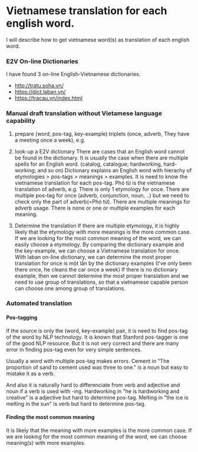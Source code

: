 # Vietnamese translation for each english word.
I will describe how to get vietnamese word(s) as translation of each english word.

### E2V On-line Dictionaries
I have found 3 on-line English-Vietnamese dictionaries.
* http://tratu.soha.vn/
* https://dict.laban.vn/
* https://tracau.vn/index.html

### Manual draft translation without Vietamese language capability
1. prepare (word, pos-tag, key-example) triplets
(once, adverb, They have a meeting once a week), e.g.

2. look-up a E2V dictionary
There are cases that an English word cannot be found in the dictionary.
It is usually the case when there are multiple spells for an English word.
(catalog, catalogue; hardworking, hard-working; and so on)
Dictionary explains an English word with hierachy of etymologies > pos-tags > meanings > examples.
It is need to know the vietnamese translation for each pos-tag.
Phó từ is the vietnamese translation of adverb, e.g.
There is only 1 etymology for once.
There are multiple pos-tag for once (adverb, conjunction, noun, ..) but we need to check only the part of adverb(=Phó từ).
There are multiple meanings for adverb usage.
There is none or one or multiple examples for each meaning.

3. Determine the translation
If there are multiple etymology, it is highly likely that the etymology with more meanings is the more common case.
If we are looking for the most common meaning of the word, we can easily choose a etymology.
By comparing the dictionary example and the key-example, we can choose a Vietnamese translation for once.
With laban on-line dictionary, we can determine the most proper translation for once is một lần by the dictionary examples (I've only been there once, he cleans the car once a week)
If there is no dictionary example, then we cannot determine the most proper translation and we need to use group of translations, so that a vietnamese capable person can choose one among group of translations.

### Automated translation
#### Pos-tagging
If the source is only the (word, key-example) pair, it is need to find pos-tag of the word by NLP technology.
It is known that Stanford pos-tagger is one of the good NLP resource.
But it is not very correct and there are many error in finding pos-tag even for very simple sentences.

Usually a word with multiple pos-tag makes errors.
Cement in "The proportion of sand to cement used was three to one." is a noun but easy to mistake it as a verb.

And also it is naturally hard to differenciate from verb and adjective and noun if a verb is used with -ing.
Hardworking in "he is hardworking and creative" is a adjective but hard to determine pos-tag.
Melting in "the ice is melting in the sun" is verb but hard to determine pos-tag.

#### Finding the most common meaning
It is likely that the meaning with more examples is the more common case.
If we are looking for the most common meaning of the word, we can choose meaning(s) with more examples.
